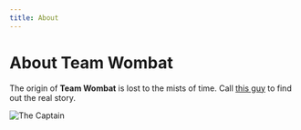 ```yaml
---
title: About
---
```


# About Team Wombat

The origin of **Team Wombat** is lost to the mists of time. Call [this guy](tel:+12066058127) to find out the real story.

![The Captain](ToddLa/wombats.alpental.com/CptKirk.jpg)
